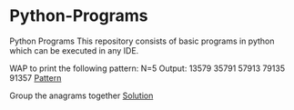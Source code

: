 # Python-Programs
Python Programs
This repository consists of basic programs in python which can be executed in any IDE.

WAP to print the following pattern:
N=5
Output:
13579
35791
57913
79135
91357
[Pattern](https://github.com/Madhurima1997/Python-Programs/blob/master/pattern.py)

Group the anagrams together
[Solution](https://github.com/Madhurima1997/Python-Programs/anagram.py)
